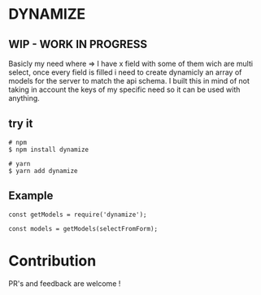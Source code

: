 # DYNAMIZE

## WIP - WORK IN PROGRESS

Basicly my need where => I have x field with some of them wich are multi select,
once every field is filled i need to create dynamicly an array of models for the server to 
match the api schema. 
I built this in mind of not taking in account the keys of my specific need so it can be used 
with anything.

## try it
```bash=
# npm
$ npm install dynamize

# yarn
$ yarn add dynamize
```


## Example

```javascript=
const getModels = require('dynamize');

const models = getModels(selectFromForm);
```

# Contribution
PR's and feedback are welcome !
